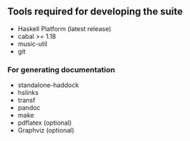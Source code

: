
## Tools required for developing the suite

* Haskell Platform (latest release)
* cabal >= 1.18
* music-util
* git

### For generating documentation

* standalone-haddock
* hslinks
* transf
* pandoc
* make
* pdflatex (optional)
* Graphviz (optional)
